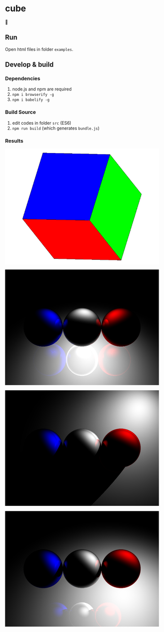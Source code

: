 # cube

:construction:

## Run

Open html files in folder `examples`.

## Develop & build

### Dependencies

1. node.js and npm are required
2. `npm i browserify -g`
3. `npm i babelify -g`

### Build Source

1. edit codes in folder `src` (ES6)
2. `npm run build` (which generates `bundle.js`)

### Results
![](results/cubic.png)

![](results/1.png)

![](results/9.png)

![](results/10.png)